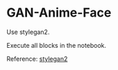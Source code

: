 # GAN-Anime-Face

Use stylegan2.

Execute all blocks in the notebook.

Reference:  [stylegan2](https://github.com/lucidrains/stylegan2-pytorch)
